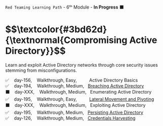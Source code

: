 <code>Red Teaming Learning Path</code> -  6ᵗʰ Module - <strong>In Progress</strong> ⬛
<h1 align="left"> $$\textcolor{#3bd62d}{\textnormal{Compromising Active Directory}}$$ </h1>
<p>Learn and exploit Active Directory networks through core security issues stemming from misconfigurations.</p>

✅  &nbsp;&nbsp;  day-156, &nbsp;&nbsp; Walkthrough, Easy, &nbsp;&nbsp;&nbsp;&nbsp;&nbsp;&nbsp;&nbsp;&nbsp; Active Directory Basics<br>
✅  &nbsp;&nbsp;  day-194, &nbsp;&nbsp; Walkthrough, Medium, &nbsp; [Breaching Active Directory](https://github.com/RosanaFSS/TryHackMe/blob/Red-Teaming-learning-path/6.2.%20Breaching%20Active%20Directory.md)<br>
⬛  &nbsp;&nbsp;  day-XXX, &nbsp;&nbsp; Walkthrough, Medium, &nbsp; Enumerating Active Directory<br>
✅  &nbsp;&nbsp;  day-195, &nbsp;&nbsp; Walkthrough, Easy, &nbsp;&nbsp;&nbsp;&nbsp;&nbsp;&nbsp;&nbsp;&nbsp; [Lateral Movement and Pivoting](https://github.com/RosanaFSS/TryHackMe/blob/Red-Teaming-learning-path/6.4.%20Lateral%20Movement%20and%20Pivoting.md)<br>
⬛  &nbsp;&nbsp;  day-XXX, &nbsp;&nbsp; Walkthrough, Medium, &nbsp; Exploiting Active Directory<br>
✅  &nbsp;&nbsp;  day-195, &nbsp;&nbsp; Walkthrough, Medium, &nbsp; [Persisting Active Directory](https://github.com/RosanaFSS/TryHackMe/blob/Red-Teaming-learning-path/6.6.%20Persisting%20Active%20Directory.md)<br>
✅  &nbsp;&nbsp;  day-126, &nbsp;&nbsp; Walkthrough, Medium, &nbsp; [Credentials Harvesting](https://github.com/RosanaFSS/TryHackMe/blob/Red-Teaming-learning-path/6.7.%20Credentials%20Harvesting.md)
